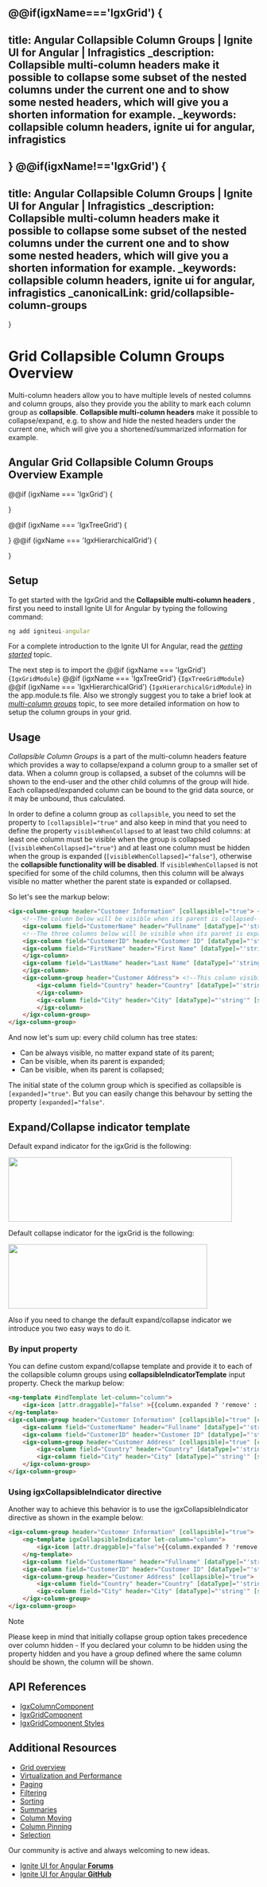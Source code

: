 @@if(igxName==='IgxGrid') {
---
title: Angular Collapsible Column Groups | Ignite UI for Angular | Infragistics
_description: Collapsible multi-column headers make it possible to collapse some subset of the nested columns under the current one and to show some nested headers, which will give you a shorten information for example.
_keywords: collapsible column headers, ignite ui for angular, infragistics
---
}
@@if(igxName!=='IgxGrid') {
---
title: Angular Collapsible Column Groups | Ignite UI for Angular | Infragistics
_description: Collapsible multi-column headers make it possible to collapse some subset of the nested columns under the current one and to show some nested headers, which will give you a shorten information for example.
_keywords: collapsible column headers, ignite ui for angular, infragistics
_canonicalLink: grid/collapsible-column-groups
---
}

# Grid Collapsible Column Groups Overview

Multi-column headers allow you to have multiple levels of nested columns and column groups, also they provide you the ability to mark each column group as **collapsible**. **Collapsible multi-column headers** make it possible to collapse/expand, e.g. to show and hide the nested headers under the current one, which will give you a shortened/summarized information for example.

## Angular Grid Collapsible Column Groups Overview Example

@@if (igxName === 'IgxGrid') {

<code-view style="height:600px" 
           data-demos-base-url="{environment:demosBaseUrl}" 
           iframe-src="{environment:demosBaseUrl}/grid/grid-collapsible-groups" alt="Angular Grid Collapsible Column Groups Overview Example">
</code-view>

<div class="divider--half"></div>
}

@@if (igxName === 'IgxTreeGrid') {

<code-view style="height:600px" 
           data-demos-base-url="{environment:demosBaseUrl}" 
           iframe-src="{environment:demosBaseUrl}/tree-grid/tree-grid-collapsible-groups" alt="Angular Grid Collapsible Column Groups Overview Example">
</code-view>

<div class="divider--half"></div>
}
@@if (igxName === 'IgxHierarchicalGrid') {

<code-view style="height:600px" 
           data-demos-base-url="{environment:demosBaseUrl}" 
           iframe-src="{environment:demosBaseUrl}/hierarchical-grid/hierarchical-grid-collapsible-column-groups" alt="Angular Grid Collapsible Column Groups Overview Example">
</code-view>

<div class="divider--half"></div>
}

## Setup

To get started with the IgxGrid and the **Collapsible multi-column headers** , first you need to install Ignite UI for Angular by typing the following command:

```cmd
ng add igniteui-angular
```
For a complete introduction to the Ignite UI for Angular, read the [*getting started*](general/getting-started.md) topic.

The next step is to import the @@if (igxName === 'IgxGrid') {`IgxGridModule`} @@if (igxName === 'IgxTreeGrid') {`IgxTreeGridModule`} @@if (igxName === 'IgxHierarchicalGrid') {`IgxHierarchicalGridModule`} in the app.module.ts file. Also we strongly suggest you to take a brief look at [*multi-column groups*](./multi-column-headers.md) topic, to see more detailed information on how to setup the column groups in your grid.

## Usage

*Collapsible Column Groups* is a part of the multi-column headers feature which provides a way to collapse/expand a column group to a smaller set of data. When a column group is collapsed, a subset of the columns will be shown to the end-user and the other child columns of the group will hide. Each collapsed/expanded column can be bound to the grid data source, or it may be unbound, thus calculated.

In order to define a column group as `collapsible`, you need to set the property to `[collapsible]="true"` and also keep in mind that you need to define the property `visibleWhenCollapsed` to at least two child columns: at least one column must be visible when the group is collapsed (`[visibleWhenCollapsed]="true"`) and at least one column must be hidden when the group is expanded (`[visibleWhenCollapsed]="false"`), otherwise the **collapsible functionality will be disabled**. If  `visibleWhenCollapsed` is not specified for some of the child columns, then this column will be always visible no matter whether the parent state is expanded or collapsed.

So let's see the markup below:

```html
<igx-column-group header="Customer Information" [collapsible]="true"> <!-- Initially the column groups will be expanded--->
    <!--The column below will be visible when its parent is collapsed-->
    <igx-column field="CustomerName" header="Fullname" [dataType]="'string'" [visibleWhenCollapsed]="true"></igx-column>
    <!--The three columns below will be visible when its parent is expanded-->
    <igx-column field="CustomerID" header="Customer ID" [dataType]="'string'" [visibleWhenCollapsed]="false"></igx-column>
    <igx-column field="FirstName" header="First Name" [dataType]="'string'" [visibleWhenCollapsed]="false">
    </igx-column>
    <igx-column field="LastName" header="Last Name" [dataType]="'string'" [visibleWhenCollapsed]="false">
    </igx-column>
    <igx-column-group header="Customer Address"> <!--This column visibility will not be changed based on parent expand/collapsed state-->
        <igx-column field="Country" header="Country" [dataType]="'string'" [sortable]="true">
        </igx-column>
        <igx-column field="City" header="City" [dataType]="'string'" [sortable]="true">
        </igx-column>
    </igx-column-group>
</igx-column-group>
```

And now let's sum up: every child column has tree states:
-	Can be always visible, no matter expand state of its parent;
-	Can be visible, when its parent is expanded;
-	Can be visible, when its parent is collapsed;

The initial state of the column group which is specified as collapsible is `[expanded]="true"`. But you can easily change this behavour by setting the property `[expanded]="false"`.

## Expand/Collapse indicator template

Default expand indicator for the igxGrid is the following:

 <img class="responsive-img" src="../../images/general/expand_indicator.png" style="width: 450px; height: 130px"/>

Default collapse indicator for the igxGrid is the following:

<img class="responsive-img" src="../../images/general/collapsed_indicator.png" style="width: 400px; height: 130px"/>

Also if you need to change the default expand/collapse indicator we introduce you two easy ways to do it.
### By input property

You can define custom expand/collapse template and provide it to each of the collapsible column groups using **collapsibleIndicatorTemplate** input property. Check the markup below:

```html
<ng-template #indTemplate let-column="column">
    <igx-icon [attr.draggable]="false" >{{column.expanded ? 'remove' : 'add'}} </igx-icon>
</ng-template>
<igx-column-group header="Customer Information" [collapsible]="true" [collapsibleIndicatorTemplate]="indTemplate">
    <igx-column field="CustomerName" header="Fullname" [dataType]="'string'" [visibleWhenCollapsed]="true"></igx-column>
    <igx-column field="CustomerID" header="Customer ID" [dataType]="'string'" [visibleWhenCollapsed]="false"></igx-column>
    <igx-column-group header="Customer Address" [collapsible]="true" [collapsibleIndicatorTemplate]="indTemplate">
        <igx-column field="Country" header="Country" [dataType]="'string'" [sortable]="true" [visibleWhenCollapsed]="true"></igx-column>
        <igx-column field="City" header="City" [dataType]="'string'" [sortable]="true" [visibleWhenCollapsed]="false"></igx-column>
    </igx-column-group>
</igx-column-group>
```
### Using igxCollapsibleIndicator directive

Another way to achieve this behavior is to use the igxCollapsibleIndicator directive as shown in the example below:

```html
<igx-column-group header="Customer Information" [collapsible]="true">
    <ng-template igxCollapsibleIndicator let-column="column">
        <igx-icon [attr.draggable]="false">{{column.expanded ? 'remove' : 'add'}} </<igx-icon>
    </ng-template>
    <igx-column field="CustomerName" header="Fullname" [dataType]="'string'" [visibleWhenCollapsed]="true"></igx-column>
    <igx-column field="CustomerID" header="Customer ID" [dataType]="'string'" [visibleWhenCollapsed]="false"></igx-column>
    <igx-column-group header="Customer Address" [collapsible]="true">
        <igx-column field="Country" header="Country" [dataType]="'string'" [sortable]="true" [visibleWhenCollapsed]="true"></igx-column>
        <igx-column field="City" header="City" [dataType]="'string'" [sortable]="true" [visibleWhenCollapsed]="false"></igx-column>
    </igx-column-group>
</igx-column-group>
```


> [!Note]
> Please keep in mind that initially collapse group option takes precedence over column hidden - If you declared your column to be hidden using the property
> hidden and you have a group defined where the same column should be shown, the column will be shown.


## API References
<div class="divider--half"></div>

* [IgxColumnComponent]({environment:angularApiUrl}/classes/igxcolumncomponent.html)
* [IgxGridComponent]({environment:angularApiUrl}/classes/igxgridcomponent.html)
* [IgxGridComponent Styles]({environment:sassApiUrl}/index.html#mixin-igx-grid)

## Additional Resources
<div class="divider--half"></div>

* [Grid overview](grid.md)
* [Virtualization and Performance](virtualization.md)
* [Paging](paging.md)
* [Filtering](filtering.md)
* [Sorting](sorting.md)
* [Summaries](summaries.md)
* [Column Moving](column-moving.md)
* [Column Pinning](column-pinning.md)
* [Selection](selection.md)

<div class="divider--half"></div>
Our community is active and always welcoming to new ideas.

* [Ignite UI for Angular **Forums**](https://www.infragistics.com/community/forums/f/ignite-ui-for-angular)
* [Ignite UI for Angular **GitHub**](https://github.com/IgniteUI/igniteui-angular)
